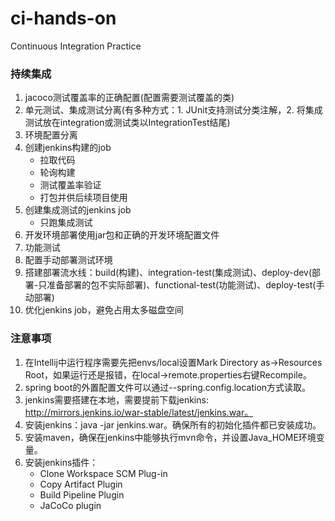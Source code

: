 # ci-hands-on
Continuous Integration Practice


### 持续集成

1. jacoco测试覆盖率的正确配置(配置需要测试覆盖的类)
2. 单元测试、集成测试分离(有多种方式：1. JUnit支持测试分类注解，2. 将集成测试放在integration或测试类以IntegrationTest结尾)
3. 环境配置分离
4. 创建jenkins构建的job
    * 拉取代码
    * 轮询构建
    * 测试覆盖率验证
    * 打包并供后续项目使用
5. 创建集成测试的jenkins job
    * 只跑集成测试
6. 开发环境部署使用jar包和正确的开发环境配置文件
7. 功能测试
8. 配置手动部署测试环境
9. 搭建部署流水线：build(构建)、integration-test(集成测试)、deploy-dev(部署-只准备部署的包不实际部署)、functional-test(功能测试)、deploy-test(手动部署)
10. 优化jenkins job，避免占用太多磁盘空间


### 注意事项

1. 在Intellij中运行程序需要先把envs/local设置Mark Directory as->Resources Root，如果运行还是报错，在local->remote.properties右键Recompile。
2. spring boot的外置配置文件可以通过--spring.config.location方式读取。
3. jenkins需要搭建在本地，需要提前下载jenkins: http://mirrors.jenkins.io/war-stable/latest/jenkins.war。
4. 安装jenkins：java -jar jenkins.war。确保所有的初始化插件都已安装成功。
5. 安装maven，确保在jenkins中能够执行mvn命令，并设置Java_HOME环境变量。
6. 安装jenkins插件：
    * Clone Workspace SCM Plug-in
    * Copy Artifact Plugin
    * Build Pipeline Plugin
    * JaCoCo plugin
